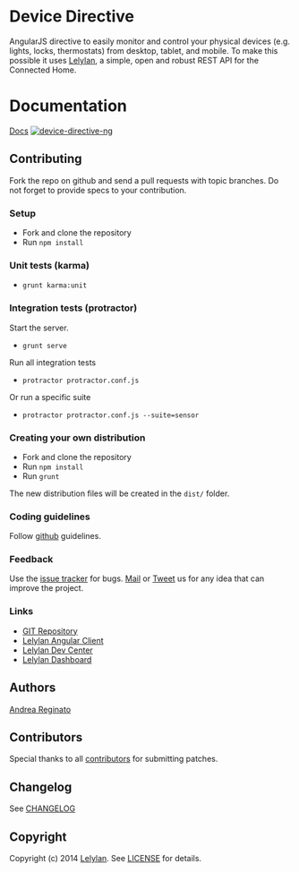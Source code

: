 # Device Directive

AngularJS directive to easily monitor and control your physical devices
(e.g. lights, locks, thermostats) from desktop, tablet, and mobile. To make this possible
it uses [Lelylan](http://lelylan.com), a simple, open and robust REST API for the Connected Home.

# Documentation

[Docs](http://lelylan.github.io/device-directive-ng)
[![device-directive-ng](http://i.imgur.com/JrFww5o.png)](http://lelylan.github.io/device-directive-ng/)

## Contributing

Fork the repo on github and send a pull requests with topic branches.
Do not forget to provide specs to your contribution.

### Setup

* Fork and clone the repository
* Run `npm install`

### Unit tests (karma)

* `grunt karma:unit`

### Integration tests (protractor)

Start the server.

* `grunt serve`

Run all integration tests

* `protractor protractor.conf.js`

Or run a specific suite

* `protractor protractor.conf.js --suite=sensor`

### Creating your own distribution

* Fork and clone the repository
* Run `npm install`
* Run `grunt`

The new distribution files will be created in the `dist/` folder.

### Coding guidelines

Follow [github](https://github.com/styleguide/) guidelines.

### Feedback

Use the [issue tracker](http://github.com/lelylan/device-component-ng/issues) for bugs.
[Mail](mailto:touch@lelylan.com) or [Tweet](http://twitter.com/lelylan) us for any idea that can improve the project.

### Links

* [GIT Repository](http://github.com/lelylan/device-component-ng)
* [Lelylan Angular Client](http://lelylan.github.com/lelylan-ng)
* [Lelylan Dev Center](http://dev.lelylan.com)
* [Lelylan Dashboard](http://manage.lelylan.com)

## Authors

[Andrea Reginato](http://twitter.com/andreareginato)


## Contributors

Special thanks to all [contributors](https://github.com/lelylan/device-component-ng/contributors)
for submitting patches.


## Changelog

See [CHANGELOG](https://github.com/lelylan/device-component-ng/blob/master/CHANGELOG.md)


## Copyright

Copyright (c) 2014 [Lelylan](http://lelylan.com).
See [LICENSE](https://github.com/lelylan/device-component-ng/blob/master/LICENSE.md) for details.
